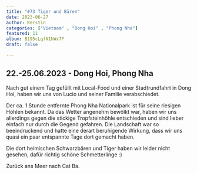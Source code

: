 ```yaml
---
title: "#73 Tiger und Bären"
date: 2023-06-27
author: Kerstin
categories: ["Vietnam" , "Dong Hoi" , "Phong Nha"]
featured: 11
album: B195cLqfNIhWx7F
draft: false

---
```


## 22.-25.06.2023 - Dong Hoi, Phong Nha

Nach gut einem Tag gefüllt mit Local-Food und einer Stadtrundfahrt in Dong Hoi, haben wir uns von Lucio und seiner Familie verabschiedet.

Der ca. 1 Stunde entfernte Phong Nha Nationalpark ist für seine riesigen Höhlen bekannt. Da das Wetter angenehm bewölkt war, haben wir uns allerdings gegen die stickige Tropfsteinhöhle entschieden und sind lieber einfach nur durch die Gegend gefahren. Die Landschaft war so beeindruckend und hatte eine derart beruhigende Wirkung, dass wir uns quasi ein paar entspannte Tage dort gemacht haben.

Die dort heimischen Schwarzbären und Tiger haben wir leider nicht gesehen, dafür richtig schöne Schmetterlinge :)

Zurück ans Meer nach Cat Ba.